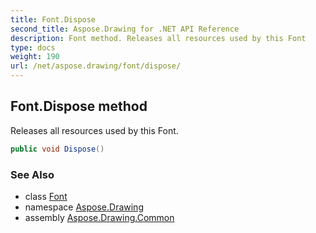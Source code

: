```yaml
---
title: Font.Dispose
second_title: Aspose.Drawing for .NET API Reference
description: Font method. Releases all resources used by this Font
type: docs
weight: 190
url: /net/aspose.drawing/font/dispose/
---
```

## Font.Dispose method

Releases all resources used by this Font.

```csharp
public void Dispose()
```

### See Also

* class [Font](../)
* namespace [Aspose.Drawing](../../font/)
* assembly [Aspose.Drawing.Common](../../../)


